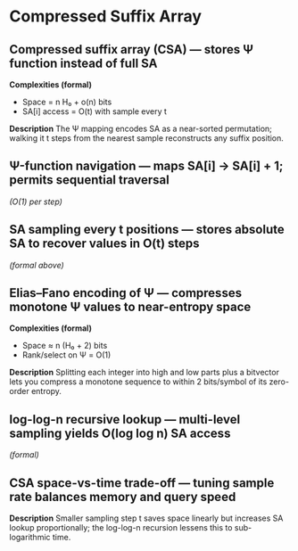 # Compressed Suffix Array

## Compressed suffix array (CSA) — stores Ψ function instead of full SA

**Complexities (formal)**

* Space = n H₀ + o(n) bits
* SA\[i] access = O(t) with sample every t

**Description**
The Ψ mapping encodes SA as a near-sorted permutation; walking it t steps from the nearest sample reconstructs any suffix position.

## Ψ-function navigation — maps SA\[i] → SA\[i] + 1; permits sequential traversal

*(O(1) per step)*

## SA sampling every t positions — stores absolute SA to recover values in O(t) steps

*(formal above)*

## Elias–Fano encoding of Ψ — compresses monotone Ψ values to near-entropy space

**Complexities (formal)**

* Space ≈ n (H₀ + 2) bits
* Rank/select on Ψ = O(1)

**Description**
Splitting each integer into high and low parts plus a bitvector lets you compress a monotone sequence to within 2 bits/symbol of its zero-order entropy.

## log-log-n recursive lookup — multi-level sampling yields O(log log n) SA access

*(formal)*

## CSA space-vs-time trade-off — tuning sample rate balances memory and query speed

**Description**
Smaller sampling step t saves space linearly but increases SA lookup proportionally; the log-log-n recursion lessens this to sub-logarithmic time.
